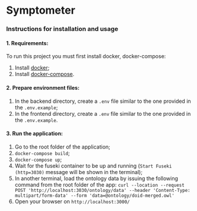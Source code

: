 # Symptometer

### Instructions for installation and usage

  #### 1. Requirements: 
  To run this project you must first install docker, docker-compose:
  1. Install [docker](https://docs.docker.com/get-docker/);
  2. Install [docker-compose](https://docs.docker.com/compose/install/).

  #### 2. Prepare environment files:
  1. In the backend directory, create a `.env` file similar to the one provided in the `.env.example`;
  2. In the frontend directory, create a `.env` file similar to the one provided in the `.env.example`.

  #### 3. Run the application:
  1. Go to the root folder of the application;
  2. `docker-compose build`;
  3. `docker-compose up`;
  4. Wait for the fuseki container to be up and running (`Start Fuseki (http=3030)` message will be shown in the terminal);
  5. In another terminal, load the ontology data by issuing the following command from the root folder of the app:
    `curl --location --request POST 'http://localhost:3030/ontology/data' --header 'Content-Type: multipart/form-data' --form 'data=@ontology/doid-merged.owl'`
  6. Open your browser on `http://localhost:3000/`
